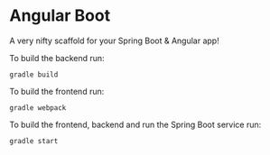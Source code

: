 # Angular Boot

A very nifty scaffold for your Spring Boot & Angular app!

To build the backend run:
```
gradle build
```

To build the frontend run:
```
gradle webpack
```

To build the frontend, backend and run the Spring Boot service run:
```
gradle start
```